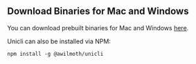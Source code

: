 ## Download Binaries for Mac and Windows

You can download prebuilt binaries for Mac and Windows [here](https://github.com/awilmoth/unicli/releases). 

Unicli can also be installed via NPM:

```sh-session
npm install -g @awilmoth/unicli

